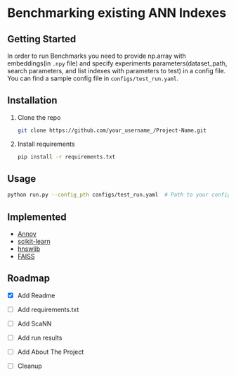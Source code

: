 # Benchmarking existing ANN Indexes

<!-- ABOUT THE PROJECT -->
<!-- ## About The Project -->

<!-- GETTING STARTED -->
## Getting Started

In order to run Benchmarks you need to provide np.array with embeddings(in `.npy` file) and specify experiments parameters(dataset_path, search parameters, and list indexes with parameters to test) in a config file.
You can find a sample config file in `configs/test_run.yaml`.

## Installation

1. Clone the repo

   ```bash
   git clone https://github.com/your_username_/Project-Name.git
   ```

2. Install requirements

   ```bash
   pip install -r requirements.txt
   ```

<!-- USAGE EXAMPLES -->
## Usage

```bash
python run.py --config_pth configs/test_run.yaml  # Path to your config file with experiments parameters
```

## Implemented

* [Annoy](https://github.com/spotify/annoy)
* [scikit-learn](http://scikit-learn.org/stable/modules/neighbors.html)
* [hnswlib](https://github.com/nmslib/hnsw)
* [FAISS](https://github.com/facebookresearch/faiss.git)
<!-- * [ScaNN](https://github.com/google-research/google-research/tree/master/scann) -->

<!-- ROADMAP -->
## Roadmap

* [x] Add Readme

* [ ] Add requirements.txt

* [ ] Add ScaNN

* [ ] Add run results

* [ ] Add About The Project

* [ ] Cleanup
